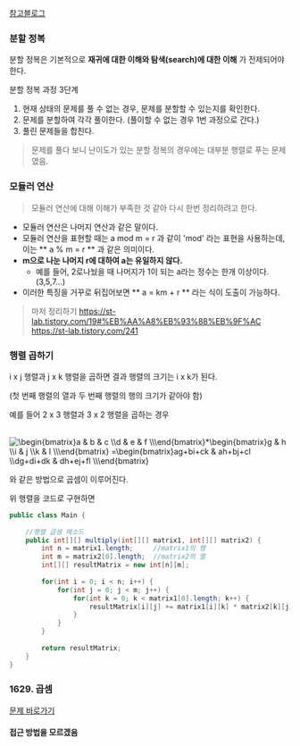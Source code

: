 [참고블로그](https://st-lab.tistory.com/227)

### 분할 정복

분할 정복은 기본적으로 **재귀에 대한 이해와 탐색(search)에 대한 이해** 가 전제되어야 한다.

분할 정복 과정 3단계
1. 현재 상태의 문제를 풀 수 없는 경우, 문제를 분할할 수 있는지를 확인한다.
2. 문제를 분할하여 각각 풀이한다. (풀이할 수 없는 경우 1번 과정으로 간다.)
3. 풀린 문제들을 합친다.

> 문제를 풀다 보니 난이도가 있는 분할 정복의 경우에는 대부분 행렬로 푸는 문제였음.



### 모듈러 연산

> 모듈러 연산에 대해 이해가 부족한 것 같아 다시 한번 정리하려고 한다.

- 모듈러 연산은 나머지 연산과 같은 말이다.
- 모듈러 연산을 표현할 때는 a mod m = r 과 같이 'mod' 라는 표현을 사용하는데,
  이는 ** a % m = r ** 과 같은 의미이다.
- **m으로 나눈 나머지 r에 대하여 a는 유일하지 않다.**
  - 예를 들어, 2로나눴을 때 나머지가 1이 되는 a라는 정수는 한개 이상이다.(3,5,7...)
- 이러한 특징을 거꾸로 뒤집어보면 ** a = km + r ** 라는 식이 도출이 가능하다.

> 마저 정리하기
> https://st-lab.tistory.com/19#%EB%AA%A8%EB%93%88%EB%9F%AC
> https://st-lab.tistory.com/241


### 행렬 곱하기

i x j 행렬과 j x k 행렬을 곱하면 결과 행렬의 크기는 i x k가 된다. 

(첫 번째 행렬의 열과 두 번째 행렬의 행의 크기가 같아야 함)

예를 들어 2 x 3 행렬과 3 x 2 행렬을 곱하는 경우 

<br/>

<img src="https://latex.codecogs.com/svg.image?\begin{bmatrix}a&space;&&space;b&space;&&space;c&space;\\d&space;&&space;e&space;&&space;f&space;\\\end{bmatrix}*\begin{bmatrix}g&space;&&space;h&space;\\i&space;&&space;j&space;\\k&space;&&space;l&space;\\\end{bmatrix}&space;=\begin{bmatrix}ag&plus;bi&plus;ck&space;&&space;ah&plus;bj&plus;cl&space;\\dg&plus;di&plus;dk&space;&&space;dh&plus;ej&plus;fl&space;\\\end{bmatrix}&space;" title="\begin{bmatrix}a & b & c \\d & e & f \\\end{bmatrix}*\begin{bmatrix}g & h \\i & j \\k & l \\\end{bmatrix} =\begin{bmatrix}ag+bi+ck & ah+bj+cl \\dg+di+dk & dh+ej+fl \\\end{bmatrix} " />

와 같은 방법으로 곱셈이 이루어진다.

위 행렬을 코드로 구현하면

```java
public class Main {
    
    //행렬 곱셈 메소드 
    public int[][] multiply(int[][] matrix1, int[][] matrix2) {
        int n = matrix1.length;     //matrix1의 행
        int m = matrix2[0].length;  //matrix2의 열
        int[][] resultMatrix = new int[n][m];
        
        for(int i = 0; i < n; i++) {
            for(int j = 0; j < m; j++) {
                for(int k = 0; k < matrix1[0].length; k++) {
                    resultMatrix[i][j] += matrix1[i][k] * matrix2[k][j];
                }
            }
        }
        
        return resultMatrix;
    }
}
```


### 1629. 곱셈
[문제 바로가기](https://www.acmicpc.net/problem/1629)

#### 접근 방법을 모르겠음

